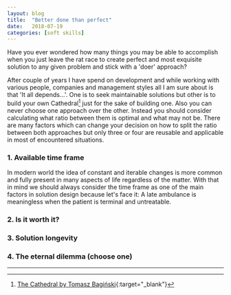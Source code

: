```yaml
---
layout: blog
title:  "Better done than perfect"
date:   2018-07-19
categories: [soft skills]
---
```

Have you ever wondered how many things you may be able to accomplish when you just leave the rat race to create perfect and most exquisite solution to any given problem and stick with a 'doer' approach?

After couple of years I have spend on development and while working with various people, companies and management styles all I am sure about is that 'It all depends...'. One is to seek maintainable solutions but other is to build your own Cathedral[^1] just for the sake of building one. Also you can never choose one approach over the other. Instead you should consider calculating what ratio between them is optimal and what may not be. There are many factors which can change your decision on how to split the ratio between both approaches but only three or four are reusable and applicable in most of encountered situations.

### 1. Available time frame

In modern world the idea of constant and iterable changes is more common and fully present in many aspects of life regardless of the matter. With that in mind we should always consider the time frame as one of the main factors in solution design because let's face it: A late ambulance is meaningless when the patient is terminal and untreatable.

### 2. Is it worth it?



### 3. Solution longevity



### 4. The eternal dilemma (choose one)

---
[^1]: [The Cathedral by Tomasz Bagiński](https://www.youtube.com/watch?v=tPROKr2EfpM){:target="_blank"}
